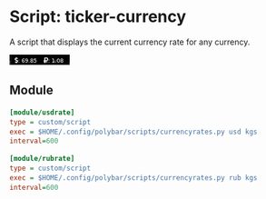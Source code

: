 # Script: ticker-currency

A script that displays the current currency rate for any currency.

![ticker-currency](screenshots/1.png)

## Module

```ini
[module/usdrate]
type = custom/script
exec = $HOME/.config/polybar/scripts/currencyrates.py usd kgs
interval=600
```

```ini
[module/rubrate]
type = custom/script
exec = $HOME/.config/polybar/scripts/currencyrates.py rub kgs
interval=600
```
